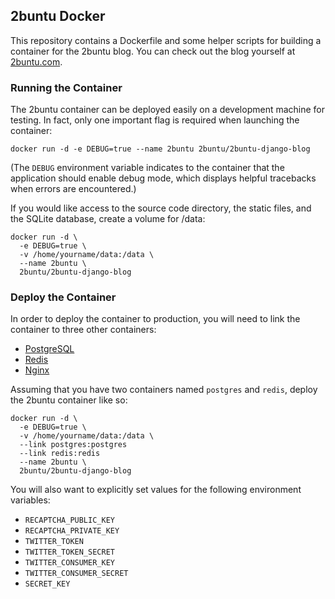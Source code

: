 ## 2buntu Docker

This repository contains a Dockerfile and some helper scripts for building a container for the 2buntu blog. You can check out the blog yourself at [2buntu.com](http://2buntu.com).

### Running the Container

The 2buntu container can be deployed easily on a development machine for testing. In fact, only one important flag is required when launching the container:

    docker run -d -e DEBUG=true --name 2buntu 2buntu/2buntu-django-blog

(The `DEBUG` environment variable indicates to the container that the application should enable debug mode, which displays helpful tracebacks when errors are encountered.)

If you would like access to the source code directory, the static files, and the SQLite database, create a volume for /data:

    docker run -d \
      -e DEBUG=true \
      -v /home/yourname/data:/data \
      --name 2buntu \
      2buntu/2buntu-django-blog

### Deploy the Container

In order to deploy the container to production, you will need to link the container to three other containers:

 * [PostgreSQL](https://registry.hub.docker.com/_/postgres/)
 * [Redis](https://registry.hub.docker.com/_/redis/)
 * [Nginx](https://registry.hub.docker.com/_/nginx/)

Assuming that you have two containers named `postgres` and `redis`, deploy the 2buntu container like so:

    docker run -d \
      -e DEBUG=true \
      -v /home/yourname/data:/data \
      --link postgres:postgres
      --link redis:redis
      --name 2buntu \
      2buntu/2buntu-django-blog

You will also want to explicitly set values for the following environment variables:

 * `RECAPTCHA_PUBLIC_KEY`
 * `RECAPTCHA_PRIVATE_KEY`
 * `TWITTER_TOKEN`
 * `TWITTER_TOKEN_SECRET`
 * `TWITTER_CONSUMER_KEY`
 * `TWITTER_CONSUMER_SECRET`
 * `SECRET_KEY`
